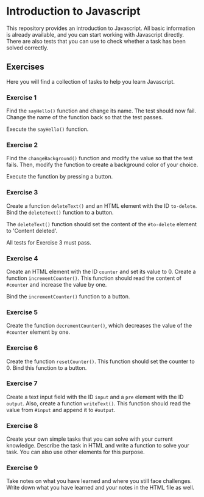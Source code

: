 # Introduction to Javascript

This repository provides an introduction to Javascript. All basic information is already available, and you can start working with Javascript directly. There are also tests that you can use to check whether a task has been solved correctly.

## Exercises

Here you will find a collection of tasks to help you learn Javascript.

### Exercise 1

Find the `sayHello()` function and change its name. The test should now fail. Change the name of the function back so that the test passes.

Execute the `sayHello()` function.

### Exercise 2

Find the `changeBackground()` function and modify the value so that the test fails. Then, modify the function to create a background color of your choice.

Execute the function by pressing a button.

### Exercise 3

Create a function `deleteText()` and an HTML element with the ID `to-delete`. Bind the `deleteText()` function to a button.

The `deleteText()` function should set the content of the `#to-delete` element to 'Content deleted'.

All tests for Exercise 3 must pass.

### Exercise 4

Create an HTML element with the ID `counter` and set its value to 0. Create a function `incrementCounter()`. This function should read the content of `#counter` and increase the value by one.

Bind the `incrementCounter()` function to a button.

### Exercise 5

Create the function `decrementCounter()`, which decreases the value of the `#counter` element by one.

### Exercise 6

Create the function `resetCounter()`. This function should set the counter to 0. Bind this function to a button.

### Exercise 7

Create a text input field with the ID `input` and a `pre` element with the ID `output`. Also, create a function `writeText()`. This function should read the value from `#input` and append it to `#output`.

### Exercise 8

Create your own simple tasks that you can solve with your current knowledge. Describe the task in HTML and write a function to solve your task. You can also use other elements for this purpose.

### Exercise 9

Take notes on what you have learned and where you still face challenges. Write down what you have learned and your notes in the HTML file as well.
